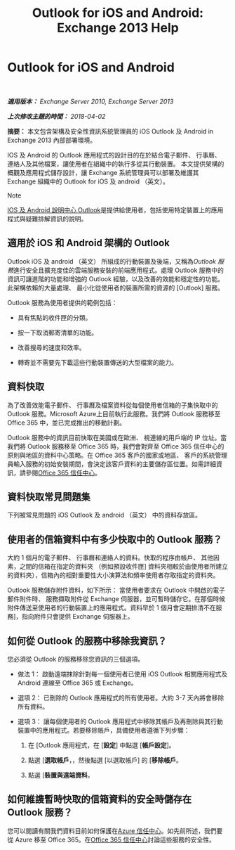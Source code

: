 ﻿---
title: 'Outlook for iOS and Android: Exchange 2013 Help'
TOCTitle: Outlook for iOS and Android
ms:assetid: 3a66817c-30da-4965-a6db-2955b5365b0f
ms:mtpsurl: https://technet.microsoft.com/zh-tw/library/Mt465744(v=EXCHG.150)
ms:contentKeyID: 70061442
ms.date: 05/21/2018
mtps_version: v=EXCHG.150
ms.translationtype: MT
---

# Outlook for iOS and Android

 

_**適用版本：** Exchange Server 2010, Exchange Server 2013_

_**上次修改主題的時間：** 2018-04-02_

**摘要：**  本文包含架構及安全性資訊系統管理員的 iOS Outlook 及 Android in Exchange 2013 內部部署環境。

IOS 及 Android 的 Outlook 應用程式的設計目的在於結合電子郵件、 行事曆、 連絡人及其他檔案，讓使用者在組織中的執行多從其行動裝置。 本文提供架構的概觀及應用程式儲存設計，讓 Exchange 系統管理員可以部署及維護其 Exchange 組織中的 Outlook for iOS 及 android （英文）。


> [!NOTE]  
> <a href="https://support.office.com/en-us/article/outlook-for-ios-and-android-help-center-cd84214e-a5ac-4e95-9ea3-e07f78d0cde6">IOS 及 Android 說明中心 Outlook</a>是提供給使用者，包括使用特定裝置上的應用程式與疑難排解資訊的說明。




## 適用於 iOS 和 Android 架構的 Outlook

Outlook iOS 及 android （英文） 所組成的行動裝置及後端，又稱為*Outlook 服務*進行安全且擴充度佳的雲端服務安裝的前端應用程式。處理 Outlook 服務中的資訊可讓進階的功能和增強的 Outlook 經驗，以及改善的效能和穩定性的功能。此架構依賴的大量處理、 最小化從使用者的裝置所需的資源的 \[Outlook\] 服務。

Outlook 服務為使用者提供的範例包括：

  - 具有焦點的收件匣的分類。

  - 按一下取消郵寄清單的功能。

  - 改善搜尋的速度和效率。

  - 轉寄並不需要先下載這些行動裝置傳送的大型檔案的能力。

## 資料快取

為了改善效能電子郵件、 行事曆及檔案資料從每個使用者信箱的子集快取中的 Outlook 服務。Microsoft Azure上目前執行此服務。我們將 Outlook 服務移至 Office 365 中，並已完成推出的移動計劃。

Outlook 服務中的資訊目前快取在美國或在歐洲、 視連線的用戶端的 IP 位址。當我們將 Outlook 服務移至 Office 365 時，我們會對齊至 Office 365 信任中心的原則與地區的資料中心策略。在 Office 365 客戶的國家或地區、 客戶的系統管理員輸入服務的初始安裝期間，會決定該客戶資料的主要儲存區位置。如需詳細資訊，請參閱[Office 365 信任中心](https://go.microsoft.com/fwlink/p/?linkid=525776)。

## 資料快取常見問題集

下列被常見問題的 iOS Outlook 及 android （英文） 中的資料存放區。

## 使用者的信箱資料中有多少快取中的 Outlook 服務？

大約 1 個月的電子郵件、 行事曆和連絡人的資料。快取的程序由帳戶、 其他因素，之間的信箱在指定的資料夾 （例如預設收件匣\] 資料夾相較於由使用者所建立的資料夾），信箱內的相對重要性大小演算法和頻率使用者存取指定的資料夾。

Outlook 服務儲存附件資料，如下所示： 當使用者要求在 Outlook 中開啟的電子郵件附件時、 服務擷取附件從 Exchange 伺服器，並可暫時儲存它。在那個時候附件傳送至使用者的行動裝置上的應用程式。資料早於 1 個月會定期排清不在服務\]，指向附件只會提供 Exchange 伺服器上。

## 如何從 Outlook 的服務中移除我資訊？

您必須從 Outlook 的服務移除您資訊的三個選項。

  - 做法 1： 啟動遠端抹除針對每一個使用者已使用 iOS Outlook 相關應用程式及 Android 連線至 Office 365 或 Exchange。

  - 選項 2： 已刪除的 Outlook 應用程式的所有使用者。大約 3-7 天內將會移除所有資料。

  - 選項 3： 讓每個使用者的 Outlook 應用程式中移除其帳戶及再刪除與其行動裝置中的應用程式。若要移除帳戶，具備使用者遵循下列步驟：
    
    1.  在 \[Outlook 應用程式，在 \[**設定**\] 中點選 \[**帳戶設定**\]。
    
    2.  點選 \[**選取帳戶**，，然後點選 \[以選取帳戶\] 的 \[**移除帳戶**。
    
    3.  點選 \[**裝置與遠端資料**。

## 如何維謢暫時快取的信箱資料的安全時儲存在 Outlook 服務？

您可以閱讀有關我們資料目前如何保護在[Azure 信任中心](https://azure.microsoft.com/support/trust-center/)。如先前所述，我們要從 Azure 移至 Office 365。在[Office 365 信任中心](https://go.microsoft.com/fwlink/p/?linkid=525776)討論這些服務的安全性。

